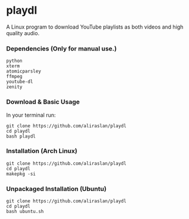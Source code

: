 # playdl

A Linux program to download YouTube playlists as both videos and high quality audio.

### Dependencies (Only for manual use.)

```
python
xterm
atomicparsley
ffmpeg
youtube-dl
zenity
```

### Download & Basic Usage

In your terminal run:

```shell
git clone https://github.com/aliraslan/playdl
cd playdl
bash playdl
```

### Installation (Arch Linux)

```shell
git clone https://github.com/aliraslan/playdl
cd playdl
makepkg -si
```

### Unpackaged Installation (Ubuntu)

```shell
git clone https://github.com/aliraslan/playdl
cd playdl
bash ubuntu.sh
```

